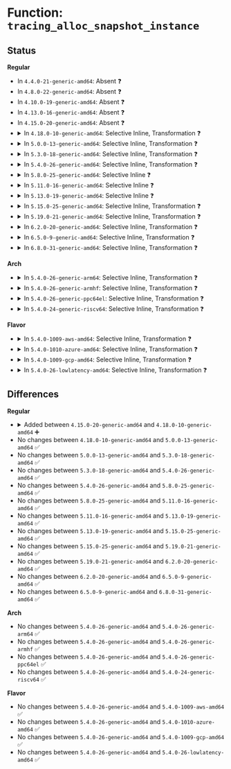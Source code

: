 # Function: <code>tracing_alloc_snapshot_instance</code>

## Status
<b>Regular</b>
<ul>
<li>
In <code>4.4.0-21-generic-amd64</code>: Absent ❓
</li>
<li>
In <code>4.8.0-22-generic-amd64</code>: Absent ❓
</li>
<li>
In <code>4.10.0-19-generic-amd64</code>: Absent ❓
</li>
<li>
In <code>4.13.0-16-generic-amd64</code>: Absent ❓
</li>
<li>
In <code>4.15.0-20-generic-amd64</code>: Absent ❓
</li>
<li>
<details>
<summary>In <code>4.18.0-10-generic-amd64</code>: Selective Inline, Transformation ❓</summary>

```c
int tracing_alloc_snapshot_instance(struct trace_array * tr)
```

```json
{
  "name": "tracing_alloc_snapshot_instance",
  "collision_type": "Unique Global",
  "inline_type": "Selective",
  "funcs": [
    {
      "addr": 18446744071580413244,
      "name": "tracing_alloc_snapshot_instance",
      "external": true,
      "loc": "kernel/trace/trace.c:952",
      "file": "kernel/trace/trace.c",
      "inline": "not declared, inlined",
      "caller_inline": [
        "kernel/trace/trace.c:ftrace_trace_snapshot_callback",
        "kernel/trace/trace.c:tracing_snapshot_write",
        "kernel/trace/trace.c:tracing_set_tracer"
      ],
      "caller_func": [
        "kernel/trace/trace.c:ftrace_trace_snapshot_callback",
        "kernel/trace/trace.c:tracing_snapshot_write",
        "kernel/trace/trace.c:tracing_set_tracer",
        "kernel/trace/trace_events_trigger.c:register_snapshot_trigger"
      ]
    }
  ],
  "symbols": [
    {
      "addr": 18446744071580413088,
      "name": "tracing_alloc_snapshot_instance.part.54",
      "section": ".text",
      "bind": "STB_LOCAL",
      "size": 43
    },
    {
      "addr": 18446744071580421632,
      "name": "tracing_alloc_snapshot_instance",
      "section": ".text",
      "bind": "STB_GLOBAL",
      "size": 20
    }
  ]
}
```
</details>
</li>
<li>
<details>
<summary>In <code>5.0.0-13-generic-amd64</code>: Selective Inline, Transformation ❓</summary>

```c
int tracing_alloc_snapshot_instance(struct trace_array * tr)
```

```json
{
  "name": "tracing_alloc_snapshot_instance",
  "collision_type": "Unique Global",
  "inline_type": "Selective",
  "funcs": [
    {
      "addr": 18446744071580468796,
      "name": "tracing_alloc_snapshot_instance",
      "external": true,
      "loc": "kernel/trace/trace.c:953",
      "file": "kernel/trace/trace.c",
      "inline": "not declared, inlined",
      "caller_inline": [
        "kernel/trace/trace.c:ftrace_trace_snapshot_callback",
        "kernel/trace/trace.c:tracing_snapshot_write",
        "kernel/trace/trace.c:tracing_set_tracer"
      ],
      "caller_func": [
        "kernel/trace/trace.c:ftrace_trace_snapshot_callback",
        "kernel/trace/trace.c:tracing_snapshot_write",
        "kernel/trace/trace.c:tracing_set_tracer",
        "kernel/trace/trace_events_trigger.c:register_snapshot_trigger"
      ]
    }
  ],
  "symbols": [
    {
      "addr": 18446744071580468640,
      "name": "tracing_alloc_snapshot_instance.part.55",
      "section": ".text",
      "bind": "STB_LOCAL",
      "size": 43
    },
    {
      "addr": 18446744071580477376,
      "name": "tracing_alloc_snapshot_instance",
      "section": ".text",
      "bind": "STB_GLOBAL",
      "size": 20
    }
  ]
}
```
</details>
</li>
<li>
<details>
<summary>In <code>5.3.0-18-generic-amd64</code>: Selective Inline, Transformation ❓</summary>

```c
int tracing_alloc_snapshot_instance(struct trace_array * tr)
```

```json
{
  "name": "tracing_alloc_snapshot_instance",
  "collision_type": "Unique Global",
  "inline_type": "Selective",
  "funcs": [
    {
      "addr": 18446744071580524137,
      "name": "tracing_alloc_snapshot_instance",
      "external": true,
      "loc": "kernel/trace/trace.c:1010",
      "file": "kernel/trace/trace.c",
      "inline": "not declared, inlined",
      "caller_inline": [
        "kernel/trace/trace.c:ftrace_trace_snapshot_callback",
        "kernel/trace/trace.c:tracing_snapshot_write",
        "kernel/trace/trace.c:tracing_set_tracer",
        "kernel/trace/trace.c:tracing_snapshot_cond_enable"
      ],
      "caller_func": [
        "kernel/trace/trace.c:ftrace_trace_snapshot_callback",
        "kernel/trace/trace.c:tracing_snapshot_write",
        "kernel/trace/trace.c:tracing_set_tracer",
        "kernel/trace/trace.c:tracing_snapshot_cond_enable",
        "kernel/trace/trace_events_trigger.c:register_snapshot_trigger"
      ]
    }
  ],
  "symbols": [
    {
      "addr": 18446744071580523680,
      "name": "tracing_alloc_snapshot_instance.part.0",
      "section": ".text",
      "bind": "STB_LOCAL",
      "size": 43
    },
    {
      "addr": 18446744071580533184,
      "name": "tracing_alloc_snapshot_instance",
      "section": ".text",
      "bind": "STB_GLOBAL",
      "size": 20
    }
  ]
}
```
</details>
</li>
<li>
<details>
<summary>In <code>5.4.0-26-generic-amd64</code>: Selective Inline, Transformation ❓</summary>

```c
int tracing_alloc_snapshot_instance(struct trace_array * tr)
```

```json
{
  "name": "tracing_alloc_snapshot_instance",
  "collision_type": "Unique Global",
  "inline_type": "Selective",
  "funcs": [
    {
      "addr": 18446744071580571673,
      "name": "tracing_alloc_snapshot_instance",
      "external": true,
      "loc": "kernel/trace/trace.c:1028",
      "file": "kernel/trace/trace.c",
      "inline": "not declared, inlined",
      "caller_inline": [
        "kernel/trace/trace.c:ftrace_trace_snapshot_callback",
        "kernel/trace/trace.c:tracing_snapshot_write",
        "kernel/trace/trace.c:tracing_set_tracer",
        "kernel/trace/trace.c:tracing_snapshot_cond_enable"
      ],
      "caller_func": [
        "kernel/trace/trace.c:ftrace_trace_snapshot_callback",
        "kernel/trace/trace.c:tracing_snapshot_write",
        "kernel/trace/trace.c:tracing_set_tracer",
        "kernel/trace/trace.c:tracing_snapshot_cond_enable",
        "kernel/trace/trace_events_trigger.c:register_snapshot_trigger"
      ]
    }
  ],
  "symbols": [
    {
      "addr": 18446744071580571216,
      "name": "tracing_alloc_snapshot_instance.part.0",
      "section": ".text",
      "bind": "STB_LOCAL",
      "size": 43
    },
    {
      "addr": 18446744071580580784,
      "name": "tracing_alloc_snapshot_instance",
      "section": ".text",
      "bind": "STB_GLOBAL",
      "size": 20
    }
  ]
}
```
</details>
</li>
<li>
<details>
<summary>In <code>5.8.0-25-generic-amd64</code>: Selective Inline ❓</summary>

```c
int tracing_alloc_snapshot_instance(struct trace_array * tr)
```

```json
{
  "name": "tracing_alloc_snapshot_instance",
  "collision_type": "Unique Global",
  "inline_type": "Selective",
  "funcs": [
    {
      "addr": 18446744071580665705,
      "name": "tracing_alloc_snapshot_instance",
      "external": true,
      "loc": "kernel/trace/trace.c:1060",
      "file": "kernel/trace/trace.c",
      "inline": "not declared, inlined",
      "caller_inline": [
        "kernel/trace/trace.c:ftrace_trace_snapshot_callback",
        "kernel/trace/trace.c:ftrace_trace_snapshot_callback",
        "kernel/trace/trace.c:tracing_snapshot_write",
        "kernel/trace/trace.c:tracing_snapshot_write",
        "kernel/trace/trace.c:tracing_set_tracer",
        "kernel/trace/trace.c:tracing_set_tracer",
        "kernel/trace/trace.c:tracing_snapshot_cond_enable",
        "kernel/trace/trace.c:tracing_snapshot_cond_enable"
      ],
      "caller_func": [
        "kernel/trace/trace_events_trigger.c:register_snapshot_trigger"
      ]
    }
  ],
  "symbols": [
    {
      "addr": 18446744071580680048,
      "name": "tracing_alloc_snapshot_instance",
      "section": ".text",
      "bind": "STB_GLOBAL",
      "size": 51
    }
  ]
}
```
</details>
</li>
<li>
<details>
<summary>In <code>5.11.0-16-generic-amd64</code>: Selective Inline ❓</summary>

```c
int tracing_alloc_snapshot_instance(struct trace_array * tr)
```

```json
{
  "name": "tracing_alloc_snapshot_instance",
  "collision_type": "Unique Global",
  "inline_type": "Selective",
  "funcs": [
    {
      "addr": 18446744071580656505,
      "name": "tracing_alloc_snapshot_instance",
      "external": true,
      "loc": "kernel/trace/trace.c:1211",
      "file": "kernel/trace/trace.c",
      "inline": "not declared, inlined",
      "caller_inline": [
        "kernel/trace/trace.c:ftrace_trace_snapshot_callback",
        "kernel/trace/trace.c:ftrace_trace_snapshot_callback",
        "kernel/trace/trace.c:tracing_snapshot_write",
        "kernel/trace/trace.c:tracing_snapshot_write",
        "kernel/trace/trace.c:tracing_set_tracer",
        "kernel/trace/trace.c:tracing_set_tracer",
        "kernel/trace/trace.c:tracing_snapshot_cond_enable",
        "kernel/trace/trace.c:tracing_snapshot_cond_enable"
      ],
      "caller_func": [
        "kernel/trace/trace_events_trigger.c:register_snapshot_trigger",
        "kernel/trace/trace_boot.c:trace_boot_enable_tracer"
      ]
    }
  ],
  "symbols": [
    {
      "addr": 18446744071580670880,
      "name": "tracing_alloc_snapshot_instance",
      "section": ".text",
      "bind": "STB_GLOBAL",
      "size": 51
    }
  ]
}
```
</details>
</li>
<li>
<details>
<summary>In <code>5.13.0-19-generic-amd64</code>: Selective Inline ❓</summary>

```c
int tracing_alloc_snapshot_instance(struct trace_array * tr)
```

```json
{
  "name": "tracing_alloc_snapshot_instance",
  "collision_type": "Unique Global",
  "inline_type": "Selective",
  "funcs": [
    {
      "addr": 18446744071580657641,
      "name": "tracing_alloc_snapshot_instance",
      "external": true,
      "loc": "kernel/trace/trace.c:1208",
      "file": "kernel/trace/trace.c",
      "inline": "not declared, inlined",
      "caller_inline": [
        "kernel/trace/trace.c:ftrace_trace_snapshot_callback",
        "kernel/trace/trace.c:ftrace_trace_snapshot_callback",
        "kernel/trace/trace.c:tracing_snapshot_write",
        "kernel/trace/trace.c:tracing_snapshot_write",
        "kernel/trace/trace.c:tracing_set_tracer",
        "kernel/trace/trace.c:tracing_set_tracer",
        "kernel/trace/trace.c:tracing_snapshot_cond_enable",
        "kernel/trace/trace.c:tracing_snapshot_cond_enable"
      ],
      "caller_func": [
        "kernel/trace/trace_events_trigger.c:register_snapshot_trigger",
        "kernel/trace/trace_boot.c:trace_boot_init_one_instance"
      ]
    }
  ],
  "symbols": [
    {
      "addr": 18446744071580669616,
      "name": "tracing_alloc_snapshot_instance",
      "section": ".text",
      "bind": "STB_GLOBAL",
      "size": 51
    }
  ]
}
```
</details>
</li>
<li>
<details>
<summary>In <code>5.15.0-25-generic-amd64</code>: Selective Inline, Transformation ❓</summary>

```c
int tracing_alloc_snapshot_instance(struct trace_array * tr)
```

```json
{
  "name": "tracing_alloc_snapshot_instance",
  "collision_type": "Unique Global",
  "inline_type": "Selective",
  "funcs": [
    {
      "addr": 18446744071580832421,
      "name": "tracing_alloc_snapshot_instance",
      "external": true,
      "loc": "kernel/trace/trace.c:1221",
      "file": "kernel/trace/trace.c",
      "inline": "not declared, inlined",
      "caller_inline": [
        "kernel/trace/trace.c:ftrace_trace_snapshot_callback",
        "kernel/trace/trace.c:ftrace_trace_snapshot_callback",
        "kernel/trace/trace.c:tracing_snapshot_write",
        "kernel/trace/trace.c:tracing_snapshot_write",
        "kernel/trace/trace.c:tracing_set_tracer",
        "kernel/trace/trace.c:tracing_set_tracer",
        "kernel/trace/trace.c:tracing_snapshot_cond_enable",
        "kernel/trace/trace.c:tracing_snapshot_cond_enable"
      ],
      "caller_func": [
        "kernel/trace/trace_events_trigger.c:register_snapshot_trigger",
        "kernel/trace/trace_boot.c:trace_boot_init_one_instance"
      ]
    }
  ],
  "symbols": [
    {
      "addr": 18446744071592170050,
      "name": "tracing_alloc_snapshot_instance.cold",
      "section": ".text",
      "bind": "STB_LOCAL",
      "size": 21
    },
    {
      "addr": 18446744071580844448,
      "name": "tracing_alloc_snapshot_instance",
      "section": ".text",
      "bind": "STB_GLOBAL",
      "size": 71
    }
  ]
}
```
</details>
</li>
<li>
<details>
<summary>In <code>5.19.0-21-generic-amd64</code>: Selective Inline, Transformation ❓</summary>

```c
int tracing_alloc_snapshot_instance(struct trace_array * tr)
```

```json
{
  "name": "tracing_alloc_snapshot_instance",
  "collision_type": "Unique Global",
  "inline_type": "Selective",
  "funcs": [
    {
      "addr": 18446744071581060797,
      "name": "tracing_alloc_snapshot_instance",
      "external": true,
      "loc": "kernel/trace/trace.c:1211",
      "file": "kernel/trace/trace.c",
      "inline": "not declared, inlined",
      "caller_inline": [
        "kernel/trace/trace.c:ftrace_trace_snapshot_callback",
        "kernel/trace/trace.c:tracing_snapshot_write",
        "kernel/trace/trace.c:tracing_set_tracer",
        "kernel/trace/trace.c:tracing_snapshot_cond_enable"
      ],
      "caller_func": [
        "kernel/trace/trace_events_trigger.c:register_snapshot_trigger",
        "kernel/trace/trace_boot.c:trace_boot_init_one_instance"
      ]
    }
  ],
  "symbols": [
    {
      "addr": 18446744071593943768,
      "name": "tracing_alloc_snapshot_instance.cold",
      "section": ".text",
      "bind": "STB_LOCAL",
      "size": 21
    },
    {
      "addr": 18446744071581072592,
      "name": "tracing_alloc_snapshot_instance",
      "section": ".text",
      "bind": "STB_GLOBAL",
      "size": 76
    }
  ]
}
```
</details>
</li>
<li>
<details>
<summary>In <code>6.2.0-20-generic-amd64</code>: Selective Inline, Transformation ❓</summary>

```c
int tracing_alloc_snapshot_instance(struct trace_array * tr)
```

```json
{
  "name": "tracing_alloc_snapshot_instance",
  "collision_type": "Unique Global",
  "inline_type": "Selective",
  "funcs": [
    {
      "addr": 18446744071581366445,
      "name": "tracing_alloc_snapshot_instance",
      "external": true,
      "loc": "kernel/trace/trace.c:1212",
      "file": "kernel/trace/trace.c",
      "inline": "not declared, inlined",
      "caller_inline": [
        "kernel/trace/trace.c:ftrace_trace_snapshot_callback",
        "kernel/trace/trace.c:tracing_snapshot_write",
        "kernel/trace/trace.c:tracing_set_tracer",
        "kernel/trace/trace.c:tracing_snapshot_cond_enable"
      ],
      "caller_func": [
        "kernel/trace/trace_events_trigger.c:register_snapshot_trigger",
        "kernel/trace/trace_boot.c:trace_boot_init_one_instance"
      ]
    }
  ],
  "symbols": [
    {
      "addr": 18446744071596004725,
      "name": "tracing_alloc_snapshot_instance.cold",
      "section": ".text",
      "bind": "STB_LOCAL",
      "size": 21
    },
    {
      "addr": 18446744071581378880,
      "name": "tracing_alloc_snapshot_instance",
      "section": ".text",
      "bind": "STB_GLOBAL",
      "size": 76
    }
  ]
}
```
</details>
</li>
<li>
<details>
<summary>In <code>6.5.0-9-generic-amd64</code>: Selective Inline, Transformation ❓</summary>

```c
int tracing_alloc_snapshot_instance(struct trace_array * tr)
```

```json
{
  "name": "tracing_alloc_snapshot_instance",
  "collision_type": "Unique Global",
  "inline_type": "Selective",
  "funcs": [
    {
      "addr": 18446744071581460157,
      "name": "tracing_alloc_snapshot_instance",
      "external": true,
      "loc": "kernel/trace/trace.c:1263",
      "file": "kernel/trace/trace.c",
      "inline": "not declared, inlined",
      "caller_inline": [
        "kernel/trace/trace.c:ftrace_trace_snapshot_callback",
        "kernel/trace/trace.c:tracing_snapshot_write",
        "kernel/trace/trace.c:tracing_set_tracer",
        "kernel/trace/trace.c:tracing_snapshot_cond_enable"
      ],
      "caller_func": [
        "kernel/trace/trace_events_trigger.c:register_snapshot_trigger",
        "kernel/trace/trace_boot.c:trace_boot_init_one_instance"
      ]
    }
  ],
  "symbols": [
    {
      "addr": 18446744071596523310,
      "name": "tracing_alloc_snapshot_instance.cold",
      "section": ".text",
      "bind": "STB_LOCAL",
      "size": 21
    },
    {
      "addr": 18446744071581473472,
      "name": "tracing_alloc_snapshot_instance",
      "section": ".text",
      "bind": "STB_GLOBAL",
      "size": 76
    }
  ]
}
```
</details>
</li>
<li>
<details>
<summary>In <code>6.8.0-31-generic-amd64</code>: Selective Inline, Transformation ❓</summary>

```c
int tracing_alloc_snapshot_instance(struct trace_array * tr)
```

```json
{
  "name": "tracing_alloc_snapshot_instance",
  "collision_type": "Unique Global",
  "inline_type": "Selective",
  "funcs": [
    {
      "addr": 18446744071581569712,
      "name": "tracing_alloc_snapshot_instance",
      "external": true,
      "loc": "kernel/trace/trace.c:1265",
      "file": "kernel/trace/trace.c",
      "inline": "not declared, inlined",
      "caller_inline": [],
      "caller_func": [
        "kernel/trace/trace.c:ftrace_trace_snapshot_callback",
        "kernel/trace/trace.c:tracing_snapshot_write",
        "kernel/trace/trace.c:tracing_set_tracer",
        "kernel/trace/trace.c:tracing_snapshot_cond_enable",
        "kernel/trace/trace_events_trigger.c:register_snapshot_trigger",
        "kernel/trace/trace_boot.c:trace_boot_init_one_instance"
      ]
    }
  ],
  "symbols": [
    {
      "addr": 18446744071597424039,
      "name": "tracing_alloc_snapshot_instance.cold",
      "section": ".text",
      "bind": "STB_LOCAL",
      "size": 21
    },
    {
      "addr": 18446744071581583728,
      "name": "tracing_alloc_snapshot_instance",
      "section": ".text",
      "bind": "STB_GLOBAL",
      "size": 100
    }
  ]
}
```
</details>
</li>
</ul>
<b>Arch</b>
<ul>
<li>
<details>
<summary>In <code>5.4.0-26-generic-arm64</code>: Selective Inline, Transformation ❓</summary>

```c
int tracing_alloc_snapshot_instance(struct trace_array * tr)
```

```json
{
  "name": "tracing_alloc_snapshot_instance",
  "collision_type": "Unique Global",
  "inline_type": "Selective",
  "funcs": [
    {
      "addr": 18446603336491862156,
      "name": "tracing_alloc_snapshot_instance",
      "external": true,
      "loc": "kernel/trace/trace.c:1028",
      "file": "kernel/trace/trace.c",
      "inline": "not declared, inlined",
      "caller_inline": [
        "kernel/trace/trace.c:ftrace_trace_snapshot_callback",
        "kernel/trace/trace.c:tracing_snapshot_write",
        "kernel/trace/trace.c:tracing_set_tracer",
        "kernel/trace/trace.c:tracing_snapshot_cond_enable"
      ],
      "caller_func": [
        "kernel/trace/trace.c:ftrace_trace_snapshot_callback",
        "kernel/trace/trace.c:tracing_snapshot_write",
        "kernel/trace/trace.c:tracing_set_tracer",
        "kernel/trace/trace.c:tracing_snapshot_cond_enable",
        "kernel/trace/trace_events_trigger.c:register_snapshot_trigger"
      ]
    }
  ],
  "symbols": [
    {
      "addr": 18446603336491861992,
      "name": "tracing_alloc_snapshot_instance.part.0",
      "section": ".text",
      "bind": "STB_LOCAL",
      "size": 64
    },
    {
      "addr": 18446603336491876816,
      "name": "tracing_alloc_snapshot_instance",
      "section": ".text",
      "bind": "STB_GLOBAL",
      "size": 36
    }
  ]
}
```
</details>
</li>
<li>
<details>
<summary>In <code>5.4.0-26-generic-armhf</code>: Selective Inline, Transformation ❓</summary>

```c
int tracing_alloc_snapshot_instance(struct trace_array * tr)
```

```json
{
  "name": "tracing_alloc_snapshot_instance",
  "collision_type": "Unique Global",
  "inline_type": "Selective",
  "funcs": [
    {
      "addr": 3225806364,
      "name": "tracing_alloc_snapshot_instance",
      "external": true,
      "loc": "kernel/trace/trace.c:1028",
      "file": "kernel/trace/trace.c",
      "inline": "not declared, inlined",
      "caller_inline": [
        "kernel/trace/trace.c:ftrace_trace_snapshot_callback",
        "kernel/trace/trace.c:tracing_snapshot_write",
        "kernel/trace/trace.c:tracing_set_tracer",
        "kernel/trace/trace.c:tracing_snapshot_cond_enable"
      ],
      "caller_func": [
        "kernel/trace/trace.c:ftrace_trace_snapshot_callback",
        "kernel/trace/trace.c:tracing_snapshot_write",
        "kernel/trace/trace.c:tracing_set_tracer",
        "kernel/trace/trace.c:tracing_snapshot_cond_enable",
        "kernel/trace/trace_events_trigger.c:register_snapshot_trigger"
      ]
    }
  ],
  "symbols": [
    {
      "addr": 3225806188,
      "name": "tracing_alloc_snapshot_instance.part.0",
      "section": ".text",
      "bind": "STB_LOCAL",
      "size": 52
    },
    {
      "addr": 3225819468,
      "name": "tracing_alloc_snapshot_instance",
      "section": ".text",
      "bind": "STB_GLOBAL",
      "size": 40
    }
  ]
}
```
</details>
</li>
<li>
<details>
<summary>In <code>5.4.0-26-generic-ppc64el</code>: Selective Inline, Transformation ❓</summary>

```c
int tracing_alloc_snapshot_instance(struct trace_array * tr)
```

```json
{
  "name": "tracing_alloc_snapshot_instance",
  "collision_type": "Unique Global",
  "inline_type": "Selective",
  "funcs": [
    {
      "addr": 13835058055284935252,
      "name": "tracing_alloc_snapshot_instance",
      "external": true,
      "loc": "kernel/trace/trace.c:1028",
      "file": "kernel/trace/trace.c",
      "inline": "not declared, inlined",
      "caller_inline": [
        "kernel/trace/trace.c:ftrace_trace_snapshot_callback",
        "kernel/trace/trace.c:tracing_snapshot_write",
        "kernel/trace/trace.c:tracing_set_tracer",
        "kernel/trace/trace.c:tracing_snapshot_cond_enable",
        "kernel/trace/trace.c:tracing_alloc_snapshot"
      ],
      "caller_func": [
        "kernel/trace/trace.c:ftrace_trace_snapshot_callback",
        "kernel/trace/trace.c:tracing_snapshot_write",
        "kernel/trace/trace.c:tracing_set_tracer",
        "kernel/trace/trace.c:tracing_snapshot_cond_enable",
        "kernel/trace/trace.c:tracing_alloc_snapshot",
        "kernel/trace/trace_events_trigger.c:register_snapshot_trigger"
      ]
    }
  ],
  "symbols": [
    {
      "addr": 13835058055284934928,
      "name": "tracing_alloc_snapshot_instance.part.0",
      "section": ".text",
      "bind": "STB_LOCAL",
      "size": 88
    },
    {
      "addr": 13835058055284953312,
      "name": "tracing_alloc_snapshot_instance",
      "section": ".text",
      "bind": "STB_GLOBAL",
      "size": 36
    }
  ]
}
```
</details>
</li>
<li>
<details>
<summary>In <code>5.4.0-24-generic-riscv64</code>: Selective Inline, Transformation ❓</summary>

```c
int tracing_alloc_snapshot_instance(struct trace_array * tr)
```

```json
{
  "name": "tracing_alloc_snapshot_instance",
  "collision_type": "Unique Global",
  "inline_type": "Selective",
  "funcs": [
    {
      "addr": 18446743936272159334,
      "name": "tracing_alloc_snapshot_instance",
      "external": true,
      "loc": "kernel/trace/trace.c:1028",
      "file": "kernel/trace/trace.c",
      "inline": "not declared, inlined",
      "caller_inline": [
        "kernel/trace/trace.c:ftrace_trace_snapshot_callback",
        "kernel/trace/trace.c:tracing_snapshot_write",
        "kernel/trace/trace.c:tracing_set_tracer",
        "kernel/trace/trace.c:tracing_snapshot_cond_enable"
      ],
      "caller_func": [
        "kernel/trace/trace.c:ftrace_trace_snapshot_callback",
        "kernel/trace/trace.c:tracing_snapshot_write",
        "kernel/trace/trace.c:tracing_set_tracer",
        "kernel/trace/trace.c:tracing_snapshot_cond_enable",
        "kernel/trace/trace_events_trigger.c:register_snapshot_trigger"
      ]
    }
  ],
  "symbols": [
    {
      "addr": 18446743936272158958,
      "name": "tracing_alloc_snapshot_instance.part.0",
      "section": ".text",
      "bind": "STB_LOCAL",
      "size": 56
    },
    {
      "addr": 18446743936272168712,
      "name": "tracing_alloc_snapshot_instance",
      "section": ".text",
      "bind": "STB_GLOBAL",
      "size": 34
    }
  ]
}
```
</details>
</li>
</ul>
<b>Flavor</b>
<ul>
<li>
<details>
<summary>In <code>5.4.0-1009-aws-amd64</code>: Selective Inline, Transformation ❓</summary>

```c
int tracing_alloc_snapshot_instance(struct trace_array * tr)
```

```json
{
  "name": "tracing_alloc_snapshot_instance",
  "collision_type": "Unique Global",
  "inline_type": "Selective",
  "funcs": [
    {
      "addr": 18446744071580540473,
      "name": "tracing_alloc_snapshot_instance",
      "external": true,
      "loc": "kernel/trace/trace.c:1028",
      "file": "kernel/trace/trace.c",
      "inline": "not declared, inlined",
      "caller_inline": [
        "kernel/trace/trace.c:ftrace_trace_snapshot_callback",
        "kernel/trace/trace.c:tracing_snapshot_write",
        "kernel/trace/trace.c:tracing_set_tracer",
        "kernel/trace/trace.c:tracing_snapshot_cond_enable"
      ],
      "caller_func": [
        "kernel/trace/trace.c:ftrace_trace_snapshot_callback",
        "kernel/trace/trace.c:tracing_snapshot_write",
        "kernel/trace/trace.c:tracing_set_tracer",
        "kernel/trace/trace.c:tracing_snapshot_cond_enable",
        "kernel/trace/trace_events_trigger.c:register_snapshot_trigger"
      ]
    }
  ],
  "symbols": [
    {
      "addr": 18446744071580540016,
      "name": "tracing_alloc_snapshot_instance.part.0",
      "section": ".text",
      "bind": "STB_LOCAL",
      "size": 43
    },
    {
      "addr": 18446744071580549584,
      "name": "tracing_alloc_snapshot_instance",
      "section": ".text",
      "bind": "STB_GLOBAL",
      "size": 20
    }
  ]
}
```
</details>
</li>
<li>
<details>
<summary>In <code>5.4.0-1010-azure-amd64</code>: Selective Inline, Transformation ❓</summary>

```c
int tracing_alloc_snapshot_instance(struct trace_array * tr)
```

```json
{
  "name": "tracing_alloc_snapshot_instance",
  "collision_type": "Unique Global",
  "inline_type": "Selective",
  "funcs": [
    {
      "addr": 18446744071580487321,
      "name": "tracing_alloc_snapshot_instance",
      "external": true,
      "loc": "kernel/trace/trace.c:1028",
      "file": "kernel/trace/trace.c",
      "inline": "not declared, inlined",
      "caller_inline": [
        "kernel/trace/trace.c:ftrace_trace_snapshot_callback",
        "kernel/trace/trace.c:tracing_snapshot_write",
        "kernel/trace/trace.c:tracing_set_tracer",
        "kernel/trace/trace.c:tracing_snapshot_cond_enable"
      ],
      "caller_func": [
        "kernel/trace/trace.c:ftrace_trace_snapshot_callback",
        "kernel/trace/trace.c:tracing_snapshot_write",
        "kernel/trace/trace.c:tracing_set_tracer",
        "kernel/trace/trace.c:tracing_snapshot_cond_enable",
        "kernel/trace/trace_events_trigger.c:register_snapshot_trigger"
      ]
    }
  ],
  "symbols": [
    {
      "addr": 18446744071580486864,
      "name": "tracing_alloc_snapshot_instance.part.0",
      "section": ".text",
      "bind": "STB_LOCAL",
      "size": 43
    },
    {
      "addr": 18446744071580496352,
      "name": "tracing_alloc_snapshot_instance",
      "section": ".text",
      "bind": "STB_GLOBAL",
      "size": 20
    }
  ]
}
```
</details>
</li>
<li>
<details>
<summary>In <code>5.4.0-1009-gcp-amd64</code>: Selective Inline, Transformation ❓</summary>

```c
int tracing_alloc_snapshot_instance(struct trace_array * tr)
```

```json
{
  "name": "tracing_alloc_snapshot_instance",
  "collision_type": "Unique Global",
  "inline_type": "Selective",
  "funcs": [
    {
      "addr": 18446744071580531721,
      "name": "tracing_alloc_snapshot_instance",
      "external": true,
      "loc": "kernel/trace/trace.c:1028",
      "file": "kernel/trace/trace.c",
      "inline": "not declared, inlined",
      "caller_inline": [
        "kernel/trace/trace.c:ftrace_trace_snapshot_callback",
        "kernel/trace/trace.c:tracing_snapshot_write",
        "kernel/trace/trace.c:tracing_set_tracer",
        "kernel/trace/trace.c:tracing_snapshot_cond_enable"
      ],
      "caller_func": [
        "kernel/trace/trace.c:ftrace_trace_snapshot_callback",
        "kernel/trace/trace.c:tracing_snapshot_write",
        "kernel/trace/trace.c:tracing_set_tracer",
        "kernel/trace/trace.c:tracing_snapshot_cond_enable",
        "kernel/trace/trace_events_trigger.c:register_snapshot_trigger"
      ]
    }
  ],
  "symbols": [
    {
      "addr": 18446744071580531264,
      "name": "tracing_alloc_snapshot_instance.part.0",
      "section": ".text",
      "bind": "STB_LOCAL",
      "size": 43
    },
    {
      "addr": 18446744071580540832,
      "name": "tracing_alloc_snapshot_instance",
      "section": ".text",
      "bind": "STB_GLOBAL",
      "size": 20
    }
  ]
}
```
</details>
</li>
<li>
<details>
<summary>In <code>5.4.0-26-lowlatency-amd64</code>: Selective Inline, Transformation ❓</summary>

```c
int tracing_alloc_snapshot_instance(struct trace_array * tr)
```

```json
{
  "name": "tracing_alloc_snapshot_instance",
  "collision_type": "Unique Global",
  "inline_type": "Selective",
  "funcs": [
    {
      "addr": 18446744071580588201,
      "name": "tracing_alloc_snapshot_instance",
      "external": true,
      "loc": "kernel/trace/trace.c:1028",
      "file": "kernel/trace/trace.c",
      "inline": "not declared, inlined",
      "caller_inline": [
        "kernel/trace/trace.c:ftrace_trace_snapshot_callback",
        "kernel/trace/trace.c:tracing_snapshot_write",
        "kernel/trace/trace.c:tracing_set_tracer",
        "kernel/trace/trace.c:tracing_snapshot_cond_enable"
      ],
      "caller_func": [
        "kernel/trace/trace.c:ftrace_trace_snapshot_callback",
        "kernel/trace/trace.c:tracing_snapshot_write",
        "kernel/trace/trace.c:tracing_set_tracer",
        "kernel/trace/trace.c:tracing_snapshot_cond_enable",
        "kernel/trace/trace_events_trigger.c:register_snapshot_trigger"
      ]
    }
  ],
  "symbols": [
    {
      "addr": 18446744071580587744,
      "name": "tracing_alloc_snapshot_instance.part.0",
      "section": ".text",
      "bind": "STB_LOCAL",
      "size": 43
    },
    {
      "addr": 18446744071580597376,
      "name": "tracing_alloc_snapshot_instance",
      "section": ".text",
      "bind": "STB_GLOBAL",
      "size": 20
    }
  ]
}
```
</details>
</li>
</ul>

## Differences
<b>Regular</b>
<ul>
<li>
<details>
<summary>Added between <code>4.15.0-20-generic-amd64</code> and <code>4.18.0-10-generic-amd64</code> ➕</summary>

```c
int tracing_alloc_snapshot_instance(struct trace_array * tr)
```
</details>
</li>
<li>
No changes between <code>4.18.0-10-generic-amd64</code> and <code>5.0.0-13-generic-amd64</code> ✅
</li>
<li>
No changes between <code>5.0.0-13-generic-amd64</code> and <code>5.3.0-18-generic-amd64</code> ✅
</li>
<li>
No changes between <code>5.3.0-18-generic-amd64</code> and <code>5.4.0-26-generic-amd64</code> ✅
</li>
<li>
No changes between <code>5.4.0-26-generic-amd64</code> and <code>5.8.0-25-generic-amd64</code> ✅
</li>
<li>
No changes between <code>5.8.0-25-generic-amd64</code> and <code>5.11.0-16-generic-amd64</code> ✅
</li>
<li>
No changes between <code>5.11.0-16-generic-amd64</code> and <code>5.13.0-19-generic-amd64</code> ✅
</li>
<li>
No changes between <code>5.13.0-19-generic-amd64</code> and <code>5.15.0-25-generic-amd64</code> ✅
</li>
<li>
No changes between <code>5.15.0-25-generic-amd64</code> and <code>5.19.0-21-generic-amd64</code> ✅
</li>
<li>
No changes between <code>5.19.0-21-generic-amd64</code> and <code>6.2.0-20-generic-amd64</code> ✅
</li>
<li>
No changes between <code>6.2.0-20-generic-amd64</code> and <code>6.5.0-9-generic-amd64</code> ✅
</li>
<li>
No changes between <code>6.5.0-9-generic-amd64</code> and <code>6.8.0-31-generic-amd64</code> ✅
</li>
</ul>
<b>Arch</b>
<ul>
<li>
No changes between <code>5.4.0-26-generic-amd64</code> and <code>5.4.0-26-generic-arm64</code> ✅
</li>
<li>
No changes between <code>5.4.0-26-generic-amd64</code> and <code>5.4.0-26-generic-armhf</code> ✅
</li>
<li>
No changes between <code>5.4.0-26-generic-amd64</code> and <code>5.4.0-26-generic-ppc64el</code> ✅
</li>
<li>
No changes between <code>5.4.0-26-generic-amd64</code> and <code>5.4.0-24-generic-riscv64</code> ✅
</li>
</ul>
<b>Flavor</b>
<ul>
<li>
No changes between <code>5.4.0-26-generic-amd64</code> and <code>5.4.0-1009-aws-amd64</code> ✅
</li>
<li>
No changes between <code>5.4.0-26-generic-amd64</code> and <code>5.4.0-1010-azure-amd64</code> ✅
</li>
<li>
No changes between <code>5.4.0-26-generic-amd64</code> and <code>5.4.0-1009-gcp-amd64</code> ✅
</li>
<li>
No changes between <code>5.4.0-26-generic-amd64</code> and <code>5.4.0-26-lowlatency-amd64</code> ✅
</li>
</ul>
